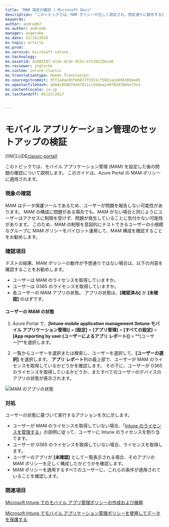 ```yaml
---
title: "MAM 設定の確認 | Microsoft Docs"
description: "このトピックでは、MAM ポリシーが正しく設定され、想定通りに動作するかをテストし、確認する方法を説明します。"
keywords: 
author: andredm7
ms.author: andredm
manager: angerobe
ms.date: 12/19/2016
ms.topic: article
ms.prod: 
ms.service: microsoft-intune
ms.technology: 
ms.assetid: 41d82597-e13e-4c3e-9151-e71392236ca0
ms.reviewer: joglocke
ms.custom: intune-classic
ms.translationtype: Human Translation
ms.sourcegitcommit: 9ff1adae93fe6873f5551cf58b1a2e89638dee85
ms.openlocfilehash: ab04c85d6704d7011cc5d4ea2a9f83d78b5b73e3
ms.contentlocale: ja-jp
ms.lasthandoff: 05/23/2017


---
```


# <a name="validating-your-mobile-application-management-setup"></a>モバイル アプリケーション管理のセットアップの検証

[!INCLUDE[classic-portal](../includes/classic-portal.md)]

このトピックでは、モバイル アプリケーション管理 (MAM) を設定した後の問題の確認について説明します。 このガイドは、Azure Portal の MAM ポリシーに適用されます。

### <a name="checking-for-symptoms"></a>現象の確認
MAM はデータ保護ツールであるため、ユーザーが問題を報告しない可能性があります。 MAM の構成に問題がある場合でも、MAM がない場合と同じようにユーザーはアクセスに制限を受けず、問題が発生していることに気付かない可能性があります。 このため、MAM の制限を意図的にテストできるユーザーの小規模なグループに MAM ポリシーをパイロット運用して、MAM 構成を確認することをお勧めします。


### <a name="what-to-check"></a>確認項目

テストの結果、MAM ポリシーの動作が予想通りではない場合は、以下の内容を確認することをお勧めします。

- ユーザーは MAM のライセンスを取得していますか。
- ユーザーは O365 のライセンスを取得していますか。
- 各ユーザーの MAM アプリの状態。 アプリの状態は、**[確認済み]** か **[未確認]** のはずです。

#### <a name="user-mam-status"></a>ユーザーの MAM の状態
1. Azure Portal で、**[Intune mobile application management (Intune モバイル アプリケーション管理)]** > **[設定]** > **[アプリ管理]** > **[すべての設定]** > **[App reporting by user (ユーザーによるアプリ レポート)]** > **[ユーザー]**を選択します。

2. 一覧からユーザーを選択または検索し、ユーザーを選択して、**[ユーザーの選択]** を選択します。 **アプリ レポート**列の最上部で、ユーザーが MAM のライセンスを取得しているかどうかを確認します。 その下に、ユーザーが O365 のライセンスを取得しているかどうか、またすべてのユーザーのデバイスのアプリの状態が表示されます。

![MAM のアプリの状態](..\media\ts-mam-user-apps.png)

### <a name="what-to-do"></a>対処
ユーザーの状態に基づいて実行するアクションを次に示します。

- ユーザーが MAM のライセンスを取得していない場合、「[Intune のライセンスを管理する](..\get-started\start-with-a-paid-subscription-to-microsoft-intune.md)」の説明に従って、ユーザーに Intune のライセンスを割り当てます。
- ユーザーが O365 のライセンスを取得していない場合、ライセンスを取得します。
- ユーザーのアプリが **[未確認]** として一覧表示される場合、そのアプリの MAM ポリシーを正しく構成したかどうかを確認します。
- MAM ポリシーを適用するすべてのユーザーに、これらの条件が適用されていることを確認します。

### <a name="see-also"></a>関連項目
[Microsoft Intune でのモバイル アプリ管理ポリシーの作成および展開](..\deploy-use\get-ready-to-configure-mobile-app-management-policies-with-microsoft-intune.md)

[Microsoft Intune でモバイル アプリケーション管理ポリシーを使用してデータを保護する](..\deploy-use\protect-app-data-using-mobile-app-management-policies-with-microsoft-intune.md)


